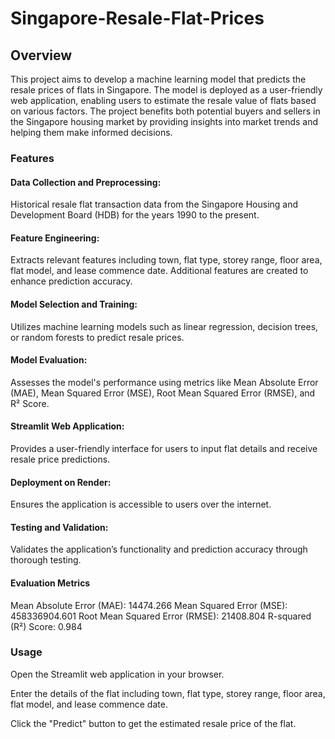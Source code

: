 # Singapore-Resale-Flat-Prices
## Overview
This project aims to develop a machine learning model that predicts the resale prices of flats in Singapore. The model is deployed as a user-friendly web application, enabling users to estimate the resale value of flats based on various factors. The project benefits both potential buyers and sellers in the Singapore housing market by providing insights into market trends and helping them make informed decisions.

### Features
#### Data Collection and Preprocessing: 
Historical resale flat transaction data from the Singapore Housing and Development Board (HDB) for the years 1990 to the present.

#### Feature Engineering: 
Extracts relevant features including town, flat type, storey range, floor area, flat model, and lease commence date. Additional features are created to enhance prediction accuracy.

#### Model Selection and Training: 
Utilizes machine learning models such as linear regression, decision trees, or random forests to predict resale prices.

#### Model Evaluation: 
Assesses the model's performance using metrics like Mean Absolute Error (MAE), Mean Squared Error (MSE), Root Mean Squared Error (RMSE), and R² Score.

#### Streamlit Web Application: 
Provides a user-friendly interface for users to input flat details and receive resale price predictions.

#### Deployment on Render: 
Ensures the application is accessible to users over the internet.

#### Testing and Validation: 
Validates the application’s functionality and prediction accuracy through thorough testing.

#### Evaluation Metrics
Mean Absolute Error (MAE): 14474.266 Mean Squared Error (MSE): 458336904.601 Root Mean Squared Error (RMSE): 21408.804 R-squared (R²) Score: 0.984

### Usage
Open the Streamlit web application in your browser.

Enter the details of the flat including town, flat type, storey range, floor area, flat model, and lease commence date.

Click the "Predict" button to get the estimated resale price of the flat.
